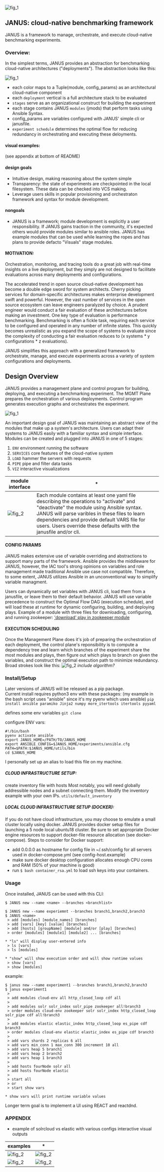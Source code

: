 ![fig_1](./utils/img/logos/blackgreen.png) 

## JANUS: cloud-native benchmarking framework 

JANUS is a framework to manage, orchestrate, and execute cloud-native benchmarking experiments.



### Overview:
In the simplest terms, JANUS provides an abstraction for benchmarking cloud-native architectures ("deployments"). The abstraction looks like this: 

![fig_1](./utils/img/j_overview.png) 

- each color maps to a Tuple(module, config_params) as an architectural cloud-native component
- each `deployment` vertical is a full architecture stack to be evaluated
- `stages` serve as an organizational construct for building the experiment
- each stage contains JANUS `modules` (jmods) that perform tasks using Ansible Syntax. 
- config_params are variables configured with JANUS' simple cli or janusfile. 
- `experiment schedule` determines the optimal flow for reducing redundancy in orchestrating and executing these deloyments. 

#### visual examples:
(see appendix at bottom of README)

#### design goals
- Intuitive design, making reasoning about the system simple
- Transparency: the state of experiments are checkpointed in the local filesystem. These data can be checked into VCS making. 
- Leverage users skills in popular provisioning and orchestraton framework and syntax for module development. 

#### nongoals
- JANUS is a framework; module development is explicitly a user responsibility. If JANUS gains traction in the community, it's expected others would provide modules similar to ansible roles. JANUS has example modules that can be used while learning the ropes and has plans to provide defacto "Visuals" stage modules. 



#### MOTIVATION:

Orchestration, monitoring, and tracing tools do a great job with real-time insights on a live deployment, but they simply are not designed to facilitate evaluations across many deployments and configurations. 

The accelerated trend in open source cloud-native development has become a double edge sword for system architects. Cherry picking services for domain-specific architectures makes enterprise development swift and powerful. However, the vast number of services in the open source ecosystem can leave engineers paralyzed by choice. A prudent engineer would conduct a fair evaluation of these architectures before making an investment. One key type of evaluation is performance benchmarking. Benchmarking is often a fickle task, requiring each service to be configured and operated in any number of infinite states. This quickly becomes unrealistic as you expand the scope of systems to evaluate since the complexity of conducting a fair evaluation reduces to (x systems * y configurations * z evaluations). 

JANUS simplifies this approach with a generalized framework to orchestrate, manage, and execute experiments across a variety of system configurations and deployments. 


## Design Overview

JANUS provides a management plane and control program for building, deploying, and executing a benchmarking experiment. The MGMT Plane prepares the orchestration of various deployments. Control program generates execution graphs and orchestrates the experiment. 

![fig_1](./utils/img/janus_architecture.png) 


An important design goal of JANUS was maintaining an abstract view of the modules that make up a system's architecture. Users can adapt their systems to JANUS easily with a familiar syntax and simple interface. Modules can be created and plugged into JANUS in one of 5 stages:

1) `ENV` environment running the software
2) `SERVICES` core features of the cloud-native system
3) `LOAD` hammer the servers with requests
4) `PIPE` pipe and filter data tasks
5) `VIZ` interactive visualizations




 module interface | *  
 ---- | ----
![fig_2](./utils/img/module_interface.png) | Each module contains at least one yaml file describing the operations to "activate" and "deactivate" the module using Ansible syntax. JANUS will parse varibles in these files to learn dependencies and provide default VARS file for users. Users override these defaults with the janusfile and/or cli. 


#### CONFIG PARAMS

JANUS makes extensive use of variable overriding and abstractions to support many parts of the framework. Ansible provides the middleware for JANUS, however, the IAC tool's strong opinions on variables and role management made traditional Ansible use case not compatible. Therefore, to some extent, JANUS utilizes Ansible in an unconventional way to simplify variable managment. 

Users can dynamically set variables with JANUS cli, load them from a janusfile, or leave them to their default behavior. JANUS will use variable precedence to construct the Optimal Flow DAG (execution schedule), and will load these at runtime for dynamic configuring, building, and deploying plays. Example of a module with three files for downloading, configuring, and running zookeeper: 
['download' play in zookeeper module](./jmods/service/zookeeper/plays/1_download_stasks)


#### EXECUTION SCHEDULING
Once the Management Plane does it's job of preparing the orchestration of each deployment, the control plane's reponsibility is to compute a dependency tree and learn which branches of the experiment share the most modules and plays, then figure out which plays to branch on given the variables, and construct the optimal execution path to minimize redundancy. Broad strokes look like this: 
 ![fig_2](./utils/img/control_program.png)
*include algorithm?*

### Install/Setup
Later versions of JANUS will be released as a pip package.\
Current install requires python3 env with these packages: (my example in the bash script uses "anisble" since it's my pyenv which uses ansible)
`pip install ansible paramiko Jinja2 numpy more_itertools itertools pyyaml`

 defines some env variables
`git clone`

configure ENV vars:
```
#!/bin/bash
pyenv activate ansible
export JANUS_HOME=/PATH/TO/JANUS_HOME
export ANSIBLE_CONFIG=$JANUS_HOME/experiments/ansible.cfg
PATH=$PATH:$JANUS_HOME/utils/bin
cd $JANUS_HOME
```
I personally set up an alias to load this file on my machine.

##### CLOUD INFRASTRUCTURE SETUP: 
create inventory file with hosts 
Most notably, you will need globally addressible nodes and a subnet connecting them.
Modify the inventory example with your own IPs. 
`utils/default_inventory`

##### LOCAL CLOUD INFRASTRUCTURE SETUP (DOCKER): 
If you do not have cloud infrastructure, you may choose to emulate a small cluster locally using docker. JANUS provides docker setup files for launching a 5 node local ubuntu18 cluster. Be sure to set appropriate Docker engine resources to support docker-file resource allocation (see docker-compose). Steps to consider for Docker support:
- add 0.0.0.0 as hostname for config file in ~/.ssh/config for all servers used in docker-compose.yml (see config-host.example)
- make sure docker desktop configuration allocates enough CPU cores and RAM (50% of your machine is good)
- run `$ bash container_rsa.yml` to load ssh keys into your containers. 



### Usage
Once installed, JANUS can be used with this CLI:
```
$ JANUS new --name <name> --branches <branchlist>
```
```
$ JANUS new --name experiemnt --branches branch1,branch2,branch3
$ JANUS <name> 
 > add [modules] [module_names] [branches]
 > add [vars] [key] [value] [branches]
 > add [hosts] [groupName] [module] and/or [play] [branches]
 > order [modules] [module1] [module2] ... [branches]

* "ls" will display user-entered info 
 > ls [vars] 
 > ls [modules]

* "show" will show execution order and will show runtime values
 > show [vars]
 > show [modules]
```

example:

```
$ janus new --name experiment1 --branches branch1,branch2,branch3
$ janus experiment1
 > 
 > add modules cloud-env all http_closed_loop cdf all
 > 
 > add modules solr solr_index solr_pipe zookeeper all!branch3
 > order modules cloud-env zookeeper solr solr_index http_closed_loop solr_pipe cdf all!branch3
 > 
 > add modules elastic elastic_index http_closed_loop es_pipe cdf branch3
 > order modules cloud-env elastic elastic_index es_pipe cdf branch3
 > 
 > add vars shards 2 replicas 6 all
 > add vars min_conn 1 max_conn 300 increment 10 all
 > add vars heap 5 branch1
 > add vars heap 2 branch2
 > add vars heap 1 branch3 
 > 
 > add hosts fourNode solr all
 > add hosts fourNode elastic
 > 
 > start all
 > or 
 > start show vars

* show vars will print runtime variable values
```
Longer term goal is to implement a UI using REACT and reactdnd. 

### APPENDIX
- example of solrcloud vs elastic with various configs interactive visual outputs

examples | *  
 ---- | ----
![fig_2](./utils/img/cdf_solr_vs_elastic.png) |![fig_2](./utils/img/90_tail.png)
![fig_2](./utils/img/scaling.png) |![fig_2](./utils/img/throughput_over_conns.png)

